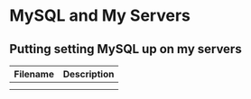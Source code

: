 # MySQL and My Servers
## Putting setting MySQL up on my servers

| Filename              | Description             |
| --------------------- | ----------------------- |
|    |  |
|    |  |
